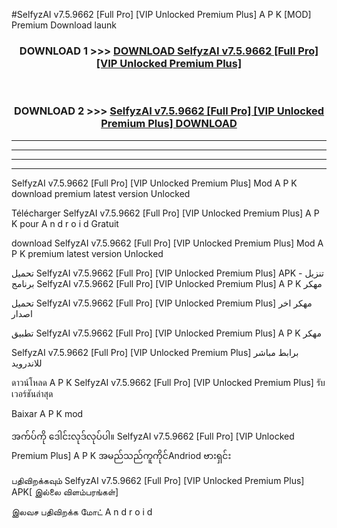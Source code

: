 #SelfyzAI v7.5.9662  [Full Pro] [VIP Unlocked Premium Plus] A P K [MOD] Premium Download launk



<div align="center">

<h3>DOWNLOAD 1 >>> <a href="https://teeasianyam.web.app?sq=SelfyzAI v7.5.9662  [Full Pro] [VIP Unlocked Premium Plus]">DOWNLOAD SelfyzAI v7.5.9662  [Full Pro] [VIP Unlocked Premium Plus] </a></h3><br>

<h3>DOWNLOAD 2 >>> <a href="https://teeasianyam.web.app?sq=SelfyzAI v7.5.9662  [Full Pro] [VIP Unlocked Premium Plus] ">SelfyzAI v7.5.9662  [Full Pro] [VIP Unlocked Premium Plus]  DOWNLOAD </a></h3>

</div>


----------------------------------------------------------

----------------------------------------------------------

----------------------------------------------------------

----------------------------------------------------------


SelfyzAI v7.5.9662  [Full Pro] [VIP Unlocked Premium Plus]  Mod A P K download premium latest version Unlocked

Télécharger SelfyzAI v7.5.9662  [Full Pro] [VIP Unlocked Premium Plus]  A P K pour A n d r o i d Gratuit

download SelfyzAI v7.5.9662  [Full Pro] [VIP Unlocked Premium Plus]  Mod A P K premium latest version Unlocked

تحميل SelfyzAI v7.5.9662  [Full Pro] [VIP Unlocked Premium Plus]  APK - تنزيل برنامج SelfyzAI v7.5.9662  [Full Pro] [VIP Unlocked Premium Plus]  A P K مهكر

تحميل SelfyzAI v7.5.9662  [Full Pro] [VIP Unlocked Premium Plus]  مهكر اخر اصدار

تطبيق SelfyzAI v7.5.9662  [Full Pro] [VIP Unlocked Premium Plus]  A P K مهكر

SelfyzAI v7.5.9662  [Full Pro] [VIP Unlocked Premium Plus]  برابط مباشر للاندرويد

ดาวน์โหลด A P K SelfyzAI v7.5.9662  [Full Pro] [VIP Unlocked Premium Plus]  รับเวอร์ชันล่าสุด

Baixar A P K mod

အက်ပ်ကို ဒေါင်းလုဒ်လုပ်ပါ။ SelfyzAI v7.5.9662  [Full Pro] [VIP Unlocked Premium Plus]  A P K အမည်သည်ကူကိုင်Andriod ဗားရှင်း

பதிவிறக்கவும் SelfyzAI v7.5.9662  [Full Pro] [VIP Unlocked Premium Plus]  APK[ இல்லை விளம்பரங்கள்] 
 
இலவச பதிவிறக்க மோட் A n d r o i d



